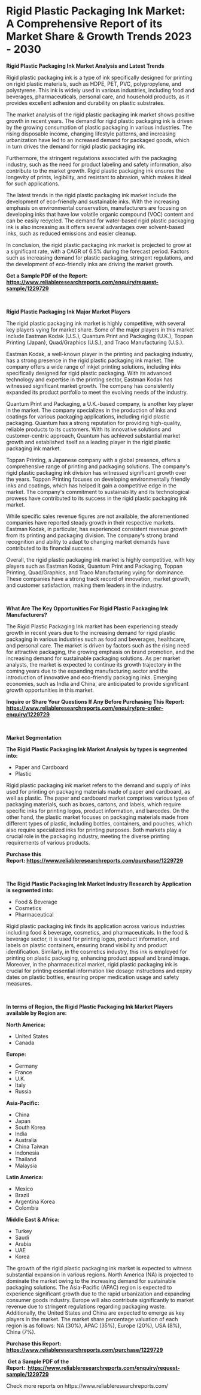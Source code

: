 <p><h1>Rigid Plastic Packaging Ink Market: A Comprehensive Report of its Market Share & Growth Trends 2023 - 2030</h1></p><p><strong>Rigid Plastic Packaging Ink Market Analysis and Latest Trends</strong></p>
<p><p>Rigid plastic packaging ink is a type of ink specifically designed for printing on rigid plastic materials, such as HDPE, PET, PVC, polypropylene, and polystyrene. This ink is widely used in various industries, including food and beverages, pharmaceuticals, personal care, and household products, as it provides excellent adhesion and durability on plastic substrates.</p><p>The market analysis of the rigid plastic packaging ink market shows positive growth in recent years. The demand for rigid plastic packaging ink is driven by the growing consumption of plastic packaging in various industries. The rising disposable income, changing lifestyle patterns, and increasing urbanization have led to an increased demand for packaged goods, which in turn drives the demand for rigid plastic packaging ink.</p><p>Furthermore, the stringent regulations associated with the packaging industry, such as the need for product labeling and safety information, also contribute to the market growth. Rigid plastic packaging ink ensures the longevity of prints, legibility, and resistant to abrasion, which makes it ideal for such applications.</p><p>The latest trends in the rigid plastic packaging ink market include the development of eco-friendly and sustainable inks. With the increasing emphasis on environmental conservation, manufacturers are focusing on developing inks that have low volatile organic compound (VOC) content and can be easily recycled. The demand for water-based rigid plastic packaging ink is also increasing as it offers several advantages over solvent-based inks, such as reduced emissions and easier cleanup.</p><p>In conclusion, the rigid plastic packaging ink market is projected to grow at a significant rate, with a CAGR of 6.5% during the forecast period. Factors such as increasing demand for plastic packaging, stringent regulations, and the development of eco-friendly inks are driving the market growth.</p></p>
<p><strong>Get a Sample PDF of the Report:&nbsp; <a href="https://www.reliableresearchreports.com/enquiry/request-sample/1229729">https://www.reliableresearchreports.com/enquiry/request-sample/1229729</a></strong></p>
<p>&nbsp;</p>
<p><strong>Rigid Plastic Packaging Ink Major Market Players</strong></p>
<p><p>The rigid plastic packaging ink market is highly competitive, with several key players vying for market share. Some of the major players in this market include Eastman Kodak (U.S.), Quantum Print and Packaging (U.K.), Toppan Printing (Japan), Quad/Graphics (U.S.), and Traco Manufacturing (U.S.). </p><p>Eastman Kodak, a well-known player in the printing and packaging industry, has a strong presence in the rigid plastic packaging ink market. The company offers a wide range of inkjet printing solutions, including inks specifically designed for rigid plastic packaging. With its advanced technology and expertise in the printing sector, Eastman Kodak has witnessed significant market growth. The company has consistently expanded its product portfolio to meet the evolving needs of the industry.</p><p>Quantum Print and Packaging, a U.K.-based company, is another key player in the market. The company specializes in the production of inks and coatings for various packaging applications, including rigid plastic packaging. Quantum has a strong reputation for providing high-quality, reliable products to its customers. With its innovative solutions and customer-centric approach, Quantum has achieved substantial market growth and established itself as a leading player in the rigid plastic packaging ink market.</p><p>Toppan Printing, a Japanese company with a global presence, offers a comprehensive range of printing and packaging solutions. The company's rigid plastic packaging ink division has witnessed significant growth over the years. Toppan Printing focuses on developing environmentally friendly inks and coatings, which has helped it gain a competitive edge in the market. The company's commitment to sustainability and its technological prowess have contributed to its success in the rigid plastic packaging ink market.</p><p>While specific sales revenue figures are not available, the aforementioned companies have reported steady growth in their respective markets. Eastman Kodak, in particular, has experienced consistent revenue growth from its printing and packaging division. The company's strong brand recognition and ability to adapt to changing market demands have contributed to its financial success.</p><p>Overall, the rigid plastic packaging ink market is highly competitive, with key players such as Eastman Kodak, Quantum Print and Packaging, Toppan Printing, Quad/Graphics, and Traco Manufacturing vying for dominance. These companies have a strong track record of innovation, market growth, and customer satisfaction, making them leaders in the industry.</p></p>
<p>&nbsp;</p>
<p><strong>What Are The Key Opportunities For Rigid Plastic Packaging Ink Manufacturers?</strong></p>
<p><p>The Rigid Plastic Packaging Ink market has been experiencing steady growth in recent years due to the increasing demand for rigid plastic packaging in various industries such as food and beverages, healthcare, and personal care. The market is driven by factors such as the rising need for attractive packaging, the growing emphasis on brand promotion, and the increasing demand for sustainable packaging solutions. As per market analysts, the market is expected to continue its growth trajectory in the coming years due to the expanding manufacturing sector and the introduction of innovative and eco-friendly packaging inks. Emerging economies, such as India and China, are anticipated to provide significant growth opportunities in this market.</p></p>
<p><strong>Inquire or Share Your Questions If Any Before Purchasing This Report: <a href="https://www.reliableresearchreports.com/enquiry/pre-order-enquiry/1229729">https://www.reliableresearchreports.com/enquiry/pre-order-enquiry/1229729</a></strong></p>
<p>&nbsp;</p>
<p><strong>Market Segmentation</strong></p>
<p><strong>The Rigid Plastic Packaging Ink Market Analysis by types is segmented into:</strong></p>
<p><ul><li>Paper and Cardboard</li><li>Plastic</li></ul></p>
<p><p>Rigid plastic packaging ink market refers to the demand and supply of inks used for printing on packaging materials made of paper and cardboard, as well as plastic. The paper and cardboard market comprises various types of packaging materials, such as boxes, cartons, and labels, which require specific inks for printing logos, product information, and barcodes. On the other hand, the plastic market focuses on packaging materials made from different types of plastic, including bottles, containers, and pouches, which also require specialized inks for printing purposes. Both markets play a crucial role in the packaging industry, meeting the diverse printing requirements of various products.</p></p>
<p><strong>Purchase this Report:&nbsp;<a href="https://www.reliableresearchreports.com/purchase/1229729">https://www.reliableresearchreports.com/purchase/1229729</a></strong></p>
<p>&nbsp;</p>
<p><strong>The Rigid Plastic Packaging Ink Market Industry Research by Application is segmented into:</strong></p>
<p><ul><li>Food & Beverage</li><li>Cosmetics</li><li>Pharmaceutical</li></ul></p>
<p><p>Rigid plastic packaging ink finds its application across various industries including food & beverage, cosmetics, and pharmaceuticals. In the food & beverage sector, it is used for printing logos, product information, and labels on plastic containers, ensuring brand visibility and product identification. Similarly, in the cosmetics industry, this ink is employed for printing on plastic packaging, enhancing product appeal and brand image. Moreover, in the pharmaceutical market, rigid plastic packaging ink is crucial for printing essential information like dosage instructions and expiry dates on plastic bottles, ensuring proper medication usage and safety measures.</p></p>
<p>&nbsp;</p>
<p><strong>In terms of Region, the Rigid Plastic Packaging Ink Market Players available by Region are:</strong></p>
<p>
    <p> <strong> North America: </strong>
        <ul>
            <li>United States</li>
            <li>Canada</li>
        </ul>
        </p> 
    <p> <strong> Europe: </strong>
        <ul>
            <li>Germany</li>
            <li>France</li>
            <li>U.K.</li>
            <li>Italy</li>
            <li>Russia</li>
        </ul>
        </p> 
    <p> <strong> Asia-Pacific: </strong>
        <ul>
            <li>China</li>
            <li>Japan</li>
            <li>South Korea</li>
            <li>India</li>
            <li>Australia</li>
            <li>China Taiwan</li>
            <li>Indonesia</li>
            <li>Thailand</li>
            <li>Malaysia</li>
        </ul>
        </p> 
    <p> <strong> Latin America: </strong>
        <ul>
            <li>Mexico</li>
            <li>Brazil</li>
            <li>Argentina Korea</li>
            <li>Colombia</li>
        </ul>
        </p> 
    <p> <strong> Middle East & Africa: </strong>
        <ul>
            <li>Turkey</li>
            <li>Saudi</li>
            <li>Arabia</li>
            <li>UAE</li>
            <li>Korea</li>
        </ul>
    </p>
    </p>
<p><p>The growth of the rigid plastic packaging ink market is expected to witness substantial expansion in various regions. North America (NA) is projected to dominate the market owing to the increasing demand for sustainable packaging solutions. The Asia-Pacific (APAC) region is expected to experience significant growth due to the rapid urbanization and expanding consumer goods industry. Europe will also contribute significantly to market revenue due to stringent regulations regarding packaging waste. Additionally, the United States and China are expected to emerge as key players in the market. The market share percentage valuation of each region is as follows: NA (30%), APAC (35%), Europe (20%), USA (8%), China (7%).</p></p>
<p><strong>Purchase this Report: <a href="https://www.reliableresearchreports.com/purchase/1229729">https://www.reliableresearchreports.com/purchase/1229729</a></strong></p>
<p>&nbsp;<strong>Get a Sample PDF of the Report:&nbsp;&nbsp;<a href="https://www.reliableresearchreports.com/enquiry/request-sample/1229729">https://www.reliableresearchreports.com/enquiry/request-sample/1229729</a></strong></p>
<p><strong></strong></p>
<p>Check more reports on https://www.reliableresearchreports.com/</p>